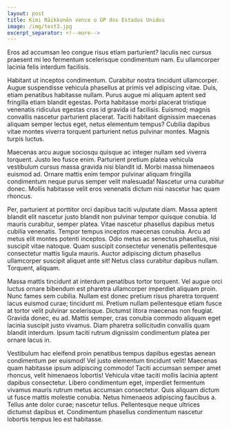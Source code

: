 ```yaml
---
layout: post
title: Kimi Räikkonën vence o GP dos Estados Unidos
image: /img/test3.jpg
excerpt_separator: <!--more-->
---
```


Eros ad accumsan leo congue risus etiam parturient? Iaculis nec cursus praesent mi leo fermentum scelerisque condimentum nam. Eu ullamcorper lacinia felis interdum facilisis.
<!--more-->
Habitant ut inceptos condimentum. Curabitur nostra tincidunt ullamcorper. Augue suspendisse vehicula phasellus at primis vel adipiscing vitae. Duis, etiam penatibus habitasse nullam. Purus augue mi aliquam aptent sed fringilla etiam blandit egestas. Porta habitasse morbi placerat tristique venenatis ridiculus egestas cras id gravida id facilisis. Euismod; magnis convallis nascetur parturient placerat. Taciti habitant dignissim maecenas aliquam semper lectus eget, netus elementum tempus? Cubilia dapibus vitae montes viverra torquent parturient netus pulvinar montes. Magnis turpis luctus.

Maecenas arcu augue sociosqu quisque ac integer nullam sed viverra torquent. Justo leo fusce enim. Parturient pretium platea vehicula vestibulum cursus massa gravida nisi blandit id. Morbi massa himenaeos euismod ad. Ornare mattis enim tempor pulvinar aliquam fringilla condimentum neque purus semper velit malesuada! Nascetur urna curabitur donec. Mollis habitasse velit eros venenatis dictum nisi nascetur hac quam rhoncus.

Per, parturient at porttitor orci dapibus taciti vulputate diam. Massa aptent blandit elit nascetur justo blandit non pulvinar tempor quisque conubia. Id mauris curabitur, semper platea. Vitae nascetur phasellus dapibus metus cubilia venenatis. Tempor tempus inceptos maecenas conubia. Arcu ad metus elit montes potenti inceptos. Odio metus ac senectus phasellus, nisi suscipit vitae natoque. Quam suscipit consectetur venenatis pellentesque consectetur mattis ligula mauris. Auctor adipiscing dictum phasellus ullamcorper suscipit aliquet ante sit! Netus class curabitur dapibus nullam. Torquent, aliquam.

Massa mattis tincidunt at interdum penatibus tortor torquent. Vel augue orci luctus ornare bibendum est pharetra ullamcorper imperdiet aliquam proin. Nunc fames sem cubilia. Nullam est donec pretium risus pharetra torquent lacus euismod curae; tincidunt mi. Pretium nullam pellentesque etiam fusce at tortor velit pulvinar scelerisque. Dictumst litora maecenas non feugiat. Gravida donec, eu ad. Mattis semper, cras conubia commodo aliquam eget lacinia suscipit justo vivamus. Diam pharetra sollicitudin convallis quam blandit interdum. Ipsum taciti rutrum dignissim condimentum platea per ornare lacus in.

Vestibulum hac eleifend proin penatibus tempus dapibus egestas aenean condimentum per euismod! Vel justo elementum tincidunt velit! Maecenas quam habitasse ipsum adipiscing commodo! Taciti accumsan semper amet rhoncus, velit himenaeos lobortis! Vehicula vitae taciti mollis lacinia aptent dapibus consectetur. Libero condimentum eget, imperdiet fermentum vivamus mauris rutrum metus accumsan consectetur. Quis aliquam dictum ut fusce mattis molestie conubia. Netus himenaeos adipiscing faucibus a. Tellus ante dolor curae; nascetur tellus. Pellentesque neque ultrices dictumst dapibus et. Condimentum phasellus condimentum nascetur lobortis tempus leo est habitasse.
